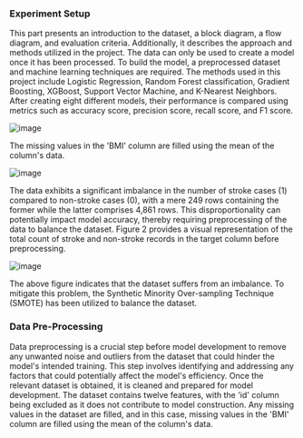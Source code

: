 ### Experiment Setup
This part presents an introduction to the dataset, a block diagram, a flow diagram, and evaluation criteria. Additionally, it describes the approach and methods utilized in 
the project.
The data can only be used to create a model once it has been processed. To build the model, a preprocessed dataset and machine learning techniques are required. The methods 
used in this project include Logistic Regression, Random Forest classification, Gradient Boosting, XGBoost, Support Vector Machine, and K-Nearest Neighbors. After creating 
eight different models, their performance is compared using metrics such as accuracy score, precision score, recall score, and F1 score. 

![image](https://github.com/saichaithanya6/Stroke-Prediction-through-Machine-Learning/assets/111531760/c5e587c8-02a3-441d-af62-b3fbc74ad216)


The missing values in the 'BMI' column are filled using the mean of the column's data.

![image](https://github.com/saichaithanya6/Stroke-Prediction-through-Machine-Learning/assets/111531760/040fbe91-f98a-41d7-98a5-27624e68f356)

The data exhibits a significant imbalance in the number of stroke cases (1) compared to non-stroke cases (0), with a mere 249 rows containing the former while the latter
comprises 4,861 rows. This disproportionality can potentially impact model accuracy, thereby requiring preprocessing of the data to balance the dataset. Figure 2 provides 
a visual representation of the total count of stroke and non-stroke records in the target column before preprocessing.

![image](https://github.com/saichaithanya6/Stroke-Prediction-through-Machine-Learning/assets/111531760/df06d83f-6436-4535-b81f-88feb19a2784)

The above figure indicates that the dataset suffers from an imbalance. To mitigate this problem, the Synthetic Minority Over-sampling Technique (SMOTE) has been utilized to 
balance the dataset.

### Data Pre-Processing 
Data preprocessing is a crucial step before model development to remove any unwanted noise and outliers from the dataset that could hinder the model's intended training. 
This step involves identifying and addressing any factors that could potentially affect the model's efficiency. Once the relevant dataset is obtained, it is cleaned and 
prepared for model development. The dataset contains twelve features, with the 'id' column being excluded as it does not contribute to model construction. Any missing values
in the dataset are filled, and in this case, missing values in the 'BMI' column are filled using the mean of the column's data.
